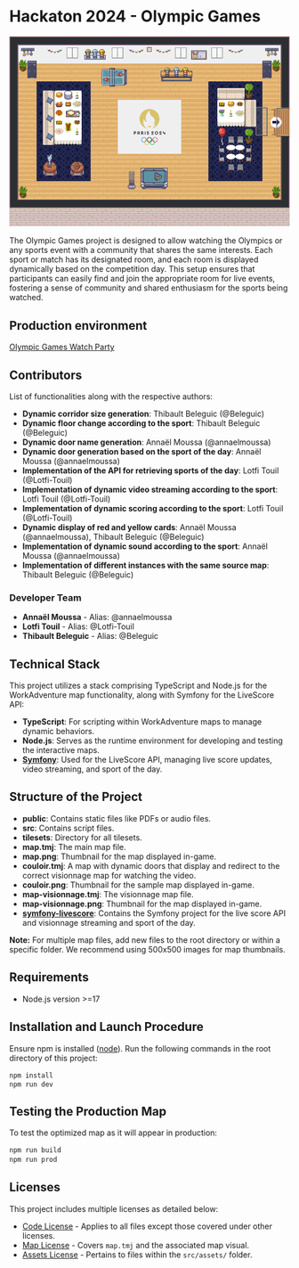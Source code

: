 # Hackaton 2024 - Olympic Games

![map](./map.png)

The Olympic Games project is designed to allow watching the Olympics or any sports event with a community that shares the same interests. Each sport or match has its designated room, and each room is displayed dynamically based on the competition day. This setup ensures that participants can easily find and join the appropriate room for live events, fostering a sense of community and shared enthusiasm for the sports being watched.

## Production environment

[Olympic Games Watch Party](https://play.workadventu.re/@/esgi-hackaton-2024/esgi-hackathon-groupe-14-prod/map.tmj)

## Contributors

List of functionalities along with the respective authors:

- **Dynamic corridor size generation**:
  Thibault Beleguic (@Beleguic)
- **Dynamic floor change according to the sport**: Thibault Beleguic (@Beleguic)
- **Dynamic door name generation**:
  Annaël Moussa (@annaelmoussa)
- **Dynamic door generation based on the sport of the day**:
  Annaël Moussa (@annaelmoussa)
- **Implementation of the API for retrieving sports of the day**:
  Lotfi Touil (@Lotfi-Touil)
- **Implementation of dynamic video streaming according to the sport**:
  Lotfi Touil (@Lotfi-Touil)
- **Implementation of dynamic scoring according to the sport**:
  Lotfi Touil (@Lotfi-Touil)
- **Dynamic display of red and yellow cards**:
  Annaël Moussa (@annaelmoussa), Thibault Beleguic (@Beleguic)
- **Implementation of dynamic sound according to the sport**:
  Annaël Moussa (@annaelmoussa)
- **Implementation of different instances with the same source map**:
  Thibault Beleguic (@Beleguic)

### Developer Team

- **Annaël Moussa** - Alias: @annaelmoussa
- **Lotfi Touil** - Alias: @Lotfi-Touil
- **Thibault Beleguic** - Alias: @Beleguic

## Technical Stack

This project utilizes a stack comprising TypeScript and Node.js for the WorkAdventure map functionality, along with Symfony for the LiveScore API:

- **TypeScript**: For scripting within WorkAdventure maps to manage dynamic behaviors.
- **Node.js**: Serves as the runtime environment for developing and testing the interactive maps.
- [**Symfony**](https://github.com/Lotfi-Touil/symfony-livescore): Used for the LiveScore API, managing live score updates, video streaming, and sport of the day.

## Structure of the Project

- **public**: Contains static files like PDFs or audio files.
- **src**: Contains script files.
- **tilesets**: Directory for all tilesets.
- **map.tmj**: The main map file.
- **map.png**: Thumbnail for the map displayed in-game.
- **couloir.tmj**: A map with dynamic doors that display and redirect to the correct visionnage map for watching the video.
- **couloir.png**: Thumbnail for the sample map displayed in-game.
- **map-visionnage.tmj**: The visionnage map file.
- **map-visionnage.png**: Thumbnail for the map displayed in-game.
- [**symfony-livescore**](https://github.com/Lotfi-Touil/symfony-livescore): Contains the Symfony project for the live score API and visionnage streaming and sport of the day.

**Note:** For multiple map files, add new files to the root directory or within a specific folder. We recommend using 500x500 images for map thumbnails.

## Requirements

- Node.js version >=17

## Installation and Launch Procedure

Ensure npm is installed ([node](https://nodejs.org/en/)). Run the following commands in the root directory of this project:

```shell
npm install
npm run dev
```

## Testing the Production Map

To test the optimized map as it will appear in production:

```sh
npm run build
npm run prod
```

## Licenses

This project includes multiple licenses as detailed below:

- [Code License](./LICENSE.code) - Applies to all files except those covered under other licenses.
- [Map License](./LICENSE.map) - Covers `map.tmj` and the associated map visual.
- [Assets License](./LICENSE.assets) - Pertains to files within the `src/assets/` folder.
